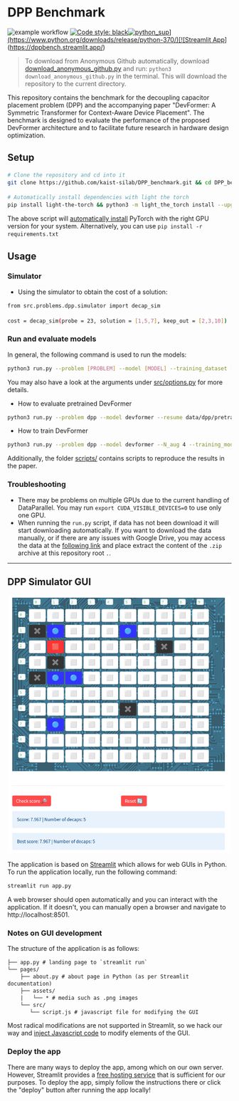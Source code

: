 # DPP Benchmark
![example workflow](https://github.com/kaist-silab/DPPBench/actions/workflows/pytest.yml/badge.svg) [![Code style: black](https://img.shields.io/badge/code%20style-black-000000.svg)](https://github.com/psf/black)[![python_sup](https://img.shields.io/badge/python-3.7+-blue.svg?)](https://www.python.org/downloads/release/python-370/)[![Streamlit App](https://static.streamlit.io/badges/streamlit_badge_black_white.svg)](https://dppbench.streamlit.app/)


> To download from Anonymous Github automatically, download [download_anonymous_github.py](download_anonymous_github.py) and run:
>  `python3 download_anonymous_github.py`
> in the terminal. This will download the repository to the current directory.


This repository contains the benchmark for the decoupling capacitor placement problem (DPP) and the accompanying paper "DevFormer: A Symmetric Transformer for Context-Aware Device Placement". The benchmark is designed to evaluate the performance of the proposed DevFormer architecture and to facilitate future research in hardware design optimization.


## Setup

```bash
# Clone the repository and cd into it
git clone https://github.com/kaist-silab/DPP_benchmark.git && cd DPP_benchmark

# Automatically install dependencies with light the torch
pip install light-the-torch && python3 -m light_the_torch install --upgrade -r requirements.txt
```
The above script will [automatically install](https://github.com/pmeier/light-the-torch) PyTorch with the right GPU version for your system. Alternatively, you can use `pip install -r requirements.txt` 

## Usage
### Simulator
* Using the simulator to obtain the cost of a solution:

```bash
from src.problems.dpp.simulator import decap_sim

cost = decap_sim(probe = 23, solution = [1,5,7], keep_out = [2,3,10])
```
### Run and evaluate models

In general, the following command is used to run the models:
```bash
python3 run.py --problem [PROBLEM] --model [MODEL] --training_dataset [DATASET]
```
You may also have a look at the arguments under [src/options.py](src/options.py) for more details.

* How to evaluate pretrained DevFormer

```bash
python3 run.py --problem dpp --model devformer --resume data/dpp/pretrained/CSE_2000_epoch-50.pt --eval_only
```
  
* How to train DevFormer
  
```bash
python3 run.py --problem dpp --model devformer --N_aug 4 --training_mode IL --train_dataset data/dpp/training_2000_new.pkl --guiding_action data/dpp/guiding_2000_new.pkl --EE --SE --batch_size 200
```

Additionally, the folder [scripts/](scripts/) contains scripts to reproduce the results in the paper.

### Troubleshooting
- There may be problems on multiple GPUs due to the current handling of DataParallel. You may run `export CUDA_VISIBLE_DEVICES=0` to use only one GPU.
- When running the `run.py` script, if data has not been download it will start downloading automatically. If you want to download the data manually, or if there are any issues with Google Drive, you may access the data at the [following link](https://drive.google.com/file/d/1cANSJRW7STCl_7cWacDajWMXcEUQG1SK/view) and place extract the content of the `.zip` archive at this repository root `.`.

--- 

## DPP Simulator GUI
<p align="center">
    <img src="pages/assets/catchy.png" width="500"/>
</p> 


The application is based on [Streamlit](https://streamlit.io/) which allows for web GUIs in Python. To run the application locally, run the following command:

```bash
streamlit run app.py
```

A web browser should open automatically and you can interact with the application. If it doesn't, you can manually open a browser and navigate to http://localhost:8501.

### Notes on GUI development
The structure of the application is as follows:
```
├── app.py # landing page to `streamlit run`
└── pages/
    ├── about.py # about page in Python (as per Streamlit documentation)
    ├── assets/
    |   └── * # media such as .png images
    └── src/
       └── script.js # javascript file for modifying the GUI
```

Most radical modifications are not supported in Streamlit, so we hack our way and [inject Javascript code](https://www.youtube.com/watch?v=OVgPJEMDkak) to modify elements of the GUI.

### Deploy the app
There are many ways to deploy the app, among which on our own server. However, Streamlit provides a [free hosting service](https://docs.streamlit.io/streamlit-cloud/get-started/deploy-an-app) that is sufficient for our purposes. To deploy the app, simply follow the instructions there or click the "deploy" button after running the app locally!
